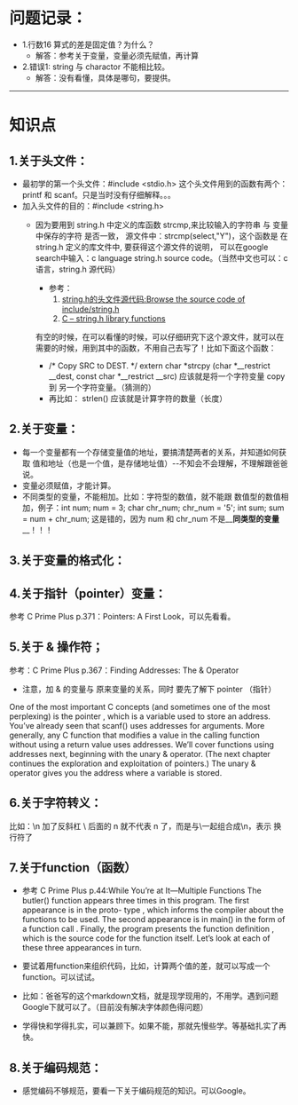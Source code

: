 # 问题记录：<br>

* 1.行数16 算式的差是固定值？为什么？<br>
     - 解答：参考关于变量，变量必须先赋值，再计算<br>
* 2.错误1: string 与 charactor 不能相比较。<br>   
     - 解答：没有看懂，具体是哪句，要提供。<br>
-----------------------------------------
# 知识点
## 1.关于头文件：
* 最初学的第一个头文件：#include <stdio.h> 这个头文件用到的函数有两个：printf 和 scanf。只是当时没有仔细解释。。。
* 加入头文件的目的：#include <string.h>
     * 因为要用到 string.h 中定义的库函数 strcmp,来比较输入的字符串 与 变量中保存的字符 是否一致，
       源文件中：strcmp(select,"Y")，这个函数是 在 string.h 定义的库文件中, 要获得这个源文件的说明，
       可以在google search中输入：c language string.h source code。（当然中文也可以：c语言，string.h 源代码）
       
       - 参考：
          1. [string.h的头文件源代码:Browse the source code of include/string.h](https://code.woboq.org/gtk/include/string.h.html)<br>
          2. [C – string.h library functions](https://fresh2refresh.com/c-programming/c-function/string-h-library-functions/)
    
       有空的时候，在可以看懂的时候，可以仔细研究下这个源文件，就可以在需要的时候，用到其中的函数，不用自己去写了！比如下面这个函数：
       - /* Copy SRC to DEST.  */
       extern char *strcpy (char *__restrict __dest, const char *__restrict __src)
       应该就是将一个字符变量 copy 到 另一个字符变量。（猜测的） 
       - 再比如： strlen() 应该就是计算字符的数量（长度）
## 2.关于变量：
- 每一个变量都有一个存储变量值的地址，要搞清楚两者的关系，并知道如何获取 值和地址（也是一个值，是存储地址值）--不知会不会理解，不理解跟爸爸说。
- 变量必须赋值，才能计算。
- 不同类型的变量，不能相加。比如：字符型的数值，就不能跟 数值型的数值相加，例子：int num; num = 3; char chr_num; chr_num = '5'; int sum; sum = num + chr_num; 这是错的，因为 num 和 chr_num 不是__**同类型的变量**__！！！


## 3.关于变量的格式化：<br>

## 4.关于指针（pointer）变量：<br>
参考 C Prime Plus p.371：Pointers: A First Look，可以先看看。<br>

## 5.关于 & 操作符；
参考：C Prime Plus p.367：Finding Addresses: The & Operator
- 注意，加 & 的变量与 原来变量的关系，同时 要先了解下 pointer （指针）

One of the most important C concepts (and sometimes one of the most perplexing) is the
pointer , which is a variable used to store an address. You’ve already seen that scanf() uses
addresses for arguments. More generally, any C function that modifies a value in the calling
function without using a return value uses addresses. We’ll cover functions using addresses
next, beginning with the unary & operator. (The next chapter continues the exploration and
exploitation of pointers.)
The unary & operator gives you the address where a variable is stored.

## 6.关于字符转义：
比如：\n 加了反斜杠 \ 后面的 n 就不代表 n 了，而是与\一起组合成\n，表示 换行符了
## 7.关于function（函数）<br>
- 参考 C Prime Plus p.44:While You’re at It—Multiple Functions
The butler() function appears three times in this program. The first appearance is in the proto-
type , which informs the compiler about the functions to be used. The second appearance is in
main() in the form of a function call . Finally, the program presents the function definition , which
is the source code for the function itself. Let’s look at each of these three appearances in turn.

- 要试着用function来组织代码，比如，计算两个值的差，就可以写成一个function。可以试试。
- 比如：爸爸写的这个markdown文档，就是现学现用的，不用学。遇到问题Google下就可以了。（目前没有解决字体颜色得问题）
- 学得快和学得扎实，可以兼顾下。如果不能，那就先慢些学。等基础扎实了再快。
## 8.关于编码规范：
* 感觉编码不够规范，要看一下关于编码规范的知识。可以Google。


